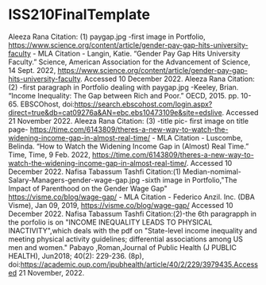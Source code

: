 # ISS210FinalTemplate
Aleeza Rana Citation: (1) paygap.jpg -first image in Portfolio, https://www.science.org/content/article/gender-pay-gap-hits-university-faculty - MLA Citation - Langin, Katie. “Gender Pay Gap Hits University Faculty.” Science, American Association for the Advancement of Science, 14 Sept. 2022, https://www.science.org/content/article/gender-pay-gap-hits-university-faculty. Accessed 10 December 2022.
Aleeza Rana Citation: (2) -first paragraph in Portfolio dealing with paygap.jpg -Keeley, Brian. “Income Inequality: The Gap between Rich and Poor.” OECD, 2015. pp. 10-65. EBSCOhost, doi:https://search.ebscohost.com/login.aspx?direct=true&db=cat09276a&AN=ebc.ebs10473109e&site=edslive. Accessed 21 November 2022.
Aleeza Rana Citation: (3) -title pic- first image on title page- https://time.com/6143809/theres-a-new-way-to-watch-the-widening-income-gap-in-almost-real-time/ - MLA Citation - Luscombe, Belinda. “How to Watch the Widening Income Gap in (Almost) Real Time.” Time, Time, 9 Feb. 2022, https://time.com/6143809/theres-a-new-way-to-watch-the-widening-income-gap-in-almost-real-time/. Accessed 10 December 2022.
Nafisa Tabassum Tashfi Citation:(1) Median-nomimal-Salary-Managers-gender-wage-gap.jpg -sixth image in Portfolio,"The Impact of Parenthood on the Gender Wage Gap"   https://visme.co/blog/wage-gap/ - MLA Citation - Federico Anzil. Inc. (DBA Visme), Jan 09, 2019, https://visme.co/blog/wage-gap/ Accessed 10 December 2022.
Nafisa Tabassum Tashfi Citation:(2)-the 6th paragrapph in the porfolio is on "INCOME INEQUALITY LEADS TO PHYSICAL INACTIVITY",which deals with the pdf
on "State-level income inequality and meeting physical activity guidelines; differential associations among US men and women." Pabayo ,Roman,Journal of Public Health (J PUBLIC HEALTH), Jun2018; 40(2): 229-236. (8p), doi:https://academic.oup.com/jpubhealth/article/40/2/229/3979435.Accessed 21 November, 2022.

